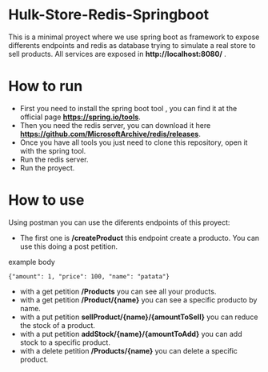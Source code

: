 # Hulk-Store-Redis-Springboot

This is a minimal proyect where we use spring boot as framework to expose differents endpoints and redis as database trying to simulate a real store to sell products. All services are exposed in **http://localhost:8080/** .

# How to run 
  - First you need to install the spring boot tool , you can find it at the official page **https://spring.io/tools**.
  - Then you need the redis server, you can download it here **https://github.com/MicrosoftArchive/redis/releases**.
  - Once you have all tools you just need to clone this repository, open it with the spring tool.
  - Run the redis server.
  - Run the proyect.

# How to use

Using postman you can use the diferents endpoints of this proyect:

  - The first one is **/createProduct** this endpoint create a producto. You can use this doing a post petition.
  
example body 

```{"amount": 1, "price": 100, "name": "patata"}```
  - with a get petition **/Products** you can see all your products.
  - with a get petition **/Product/{name}** you can see a specific producto by name.
  - with a put petition **sellProduct/{name}/{amountToSell}** you can reduce the stock of a product.
  - with a put petition **addStock/{name}/{amountToAdd}** you can add stock to a specific product.
  - with a delete petition **/Products/{name}** you can delete a specific product.
  
  
  
